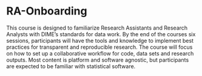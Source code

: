 # RA-Onboarding
This course is designed to familiarize Research Assistants and Research Analysts with DIME’s standards for data work. By the end of the courses six sessions, participants will have the tools and knowledge to implement best practices for transparent and reproducible research. The course will focus on how to set up a collaborative workflow for code, data sets and research outputs. Most content is platform and software agnostic, but participants are expected to be familiar with statistical software.
